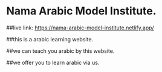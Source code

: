 # Nama Arabic Model Institute.

##live link: https://nama-arabic-model-institute.netlify.app/

##this is a arabic learning website.

##we can teach you arabic by this website.

##we offer you to learn arabic via us.